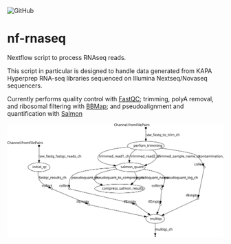 
![GitHub](https://img.shields.io/github/license/milescsmith/nf-rnaseq)
# nf-rnaseq

Nextflow script to process RNAseq reads.

This script in particular is designed to handle data generated from KAPA
Hyperprep RNA-seq libraries sequenced on Illumina Nextseq/Novaseq sequencers.

Currently performs quality control with [FastQC](https://www.bioinformatics.babraham.ac.uk/projects/fastqc/);
trimming, polyA removal, and ribosomal filtering with [BBMap](https://jgi.doe.gov/data-and-tools/bbtools/bb-tools-user-guide/bbmap-guide/);
and pseudoalignment and quantification with [Salmon](https://combine-lab.github.io/salmon/)

![Example](./pipeline_dag.svg)

